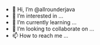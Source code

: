- 👋 Hi, I’m @allrounderjava
- 👀 I’m interested in ...
- 🌱 I’m currently learning ...
- 💞️ I’m looking to collaborate on ...
- 📫 How to reach me ...

<!---
allrounderjava/allrounderjava is a ✨ special ✨ repository because its `README.md` (this file) appears on your GitHub profile.
You can click the Preview link to take a look at your changes.
--->
